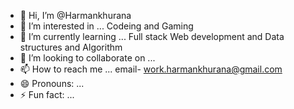 - 👋 Hi, I’m @Harmankhurana
- 👀 I’m interested in ... Codeing and Gaming
- 🌱 I’m currently learning ... Full stack Web development and Data structures and Algorithm
- 💞️ I’m looking to collaborate on ... 
- 📫 How to reach me ... email- work.harmankhurana@gmail.com
- 😄 Pronouns: ...
- ⚡ Fun fact: ...

<!---
Harmankhurana/Harmankhurana is a ✨ special ✨ repository because its `README.md` (this file) appears on your GitHub profile.
You can click the Preview link to take a look at your changes.
--->
